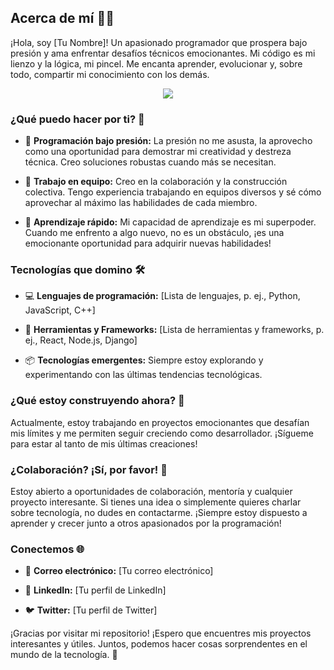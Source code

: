 ## Acerca de mí 👨‍💻

¡Hola, soy [Tu Nombre]! Un apasionado programador que prospera bajo presión y ama enfrentar desafíos técnicos emocionantes. Mi código es mi lienzo y la lógica, mi pincel. Me encanta aprender, evolucionar y, sobre todo, compartir mi conocimiento con los demás.

<div>
  
</div>
<div>
  <p align="center">
  <a href="https://github.com/DenverCoder1/readme-typing-svg"><img src="https://readme-typing-svg.herokuapp.com?font=Time+New+Roman&color=cyan&size=25&center=true&vCenter=true&width=600&height=100&lines=Assalamu+O+Alaikum+Warahmatullah..&hearts;++;Self-taught+Front-End+Developer,;Computer+Science+Student,;CTF+Newbie,;Jhon+Zambrano/Develpment,;Love+to+learn+new+stuffs..<3"></a>
</p>
</div>

### ¿Qué puedo hacer por ti? 🚀

- 🌟 **Programación bajo presión:** La presión no me asusta, la aprovecho como una oportunidad para demostrar mi creatividad y destreza técnica. Creo soluciones robustas cuando más se necesitan.

- 👥 **Trabajo en equipo:** Creo en la colaboración y la construcción colectiva. Tengo experiencia trabajando en equipos diversos y sé cómo aprovechar al máximo las habilidades de cada miembro.

- 🧠 **Aprendizaje rápido:** Mi capacidad de aprendizaje es mi superpoder. Cuando me enfrento a algo nuevo, no es un obstáculo, ¡es una emocionante oportunidad para adquirir nuevas habilidades!

### Tecnologías que domino 🛠️

- 💻 **Lenguajes de programación:** [Lista de lenguajes, p. ej., Python, JavaScript, C++]

- 🧰 **Herramientas y Frameworks:** [Lista de herramientas y frameworks, p. ej., React, Node.js, Django]

- 📦 **Tecnologías emergentes:** Siempre estoy explorando y experimentando con las últimas tendencias tecnológicas.

### ¿Qué estoy construyendo ahora? 🔨

Actualmente, estoy trabajando en proyectos emocionantes que desafían mis límites y me permiten seguir creciendo como desarrollador. ¡Sígueme para estar al tanto de mis últimas creaciones!

### ¿Colaboración? ¡Sí, por favor! 🤝

Estoy abierto a oportunidades de colaboración, mentoría y cualquier proyecto interesante. Si tienes una idea o simplemente quieres charlar sobre tecnología, no dudes en contactarme. ¡Siempre estoy dispuesto a aprender y crecer junto a otros apasionados por la programación!

### Conectemos 🌐

- 📧 **Correo electrónico:** [Tu correo electrónico]

- 💼 **LinkedIn:** [Tu perfil de LinkedIn]

- 🐦 **Twitter:** [Tu perfil de Twitter]

¡Gracias por visitar mi repositorio! ¡Espero que encuentres mis proyectos interesantes y útiles. Juntos, podemos hacer cosas sorprendentes en el mundo de la tecnología. 🚀
